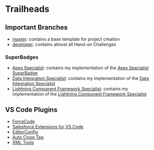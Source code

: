 # Trailheads

## Important Branches

+ [master](https://github.com/mnunezdm/salesforce_trailhead/tree/master): contains a base template for project creation
+ [developer](https://github.com/mnunezdm/salesforce_trailhead/tree/developer): contains almost all Hand-on Challenges

### SuperBadges

+ [Apex Specialist](https://github.com/mnunezdm/salesforce_trailhead/tree/superbadge/apexspecialist): contains my implementation of the [Apex Specialist SuperBadge](https://trailhead.salesforce.com/en/content/learn/superbadges/superbadge_apex)
+ [Data Integration Specialist](https://github.com/mnunezdm/salesforce_trailhead/tree/superbadge/integrationspecialist): contains my implementation of the [Data Integration Specialist](https://trailhead.salesforce.com/en/content/learn/superbadges/superbadge_integration)
+ [Lightning Component Framework Specialist](https://github.com/mnunezdm/salesforce_trailhead/tree/superbadge/lightningspecialist): contains my implementation of the [Lightning Component Framework Specialist](https://trailhead.salesforce.com/en/content/learn/superbadges/superbadge_lcf)

## VS Code Plugins

+ [ForceCode](https://github.com/daishi4u/ForceCode)
+ [Salesforce Extensions for VS Code](https://marketplace.visualstudio.com/items?itemName=salesforce.salesforcedx-vscode)
+ [EditorConfig](https://marketplace.visualstudio.com/items?itemName=EditorConfig.EditorConfig)
+ [Auto Close Tag](https://marketplace.visualstudio.com/items?itemName=formulahendry.auto-close-tag)
+ [XML Tools](https://marketplace.visualstudio.com/items?itemName=DotJoshJohnson.xml)
